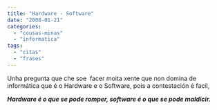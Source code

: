 ```yaml
---
title: "Hardware - Software"
date: "2008-01-21"
categories: 
  - "cousas-minas"
  - "informatica"
tags: 
  - "citas"
  - "frases"
---
```


Unha pregunta que che soe  facer moita xente que non domina de informática que é o Hardware e o Software, pois a contestación é facil,

**_Hardware é o que se pode romper, software é o que se pode maldicir._**
